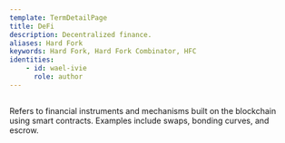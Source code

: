 ```yaml
---
template: TermDetailPage
title: DeFi
description: Decentralized finance.
aliases: Hard Fork
keywords: Hard Fork, Hard Fork Combinator, HFC
identities: 
    - id: wael-ivie
      role: author
---
```


##

Refers to financial instruments and mechanisms built on the blockchain using smart contracts. Examples include swaps, bonding curves, and escrow.